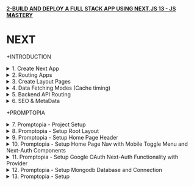 #### [2-BUILD AND DEPLOY A FULL STACK APP USING NEXT.JS 13 - JS MASTERY](/courses/next/2.md)

# NEXT

+INTRODUCTION

<details>
  <summary>1. Create Next App</summary>

# Create NEXT App

```jsbs
mkdir shareapp
cd shareapp
npx create-next-app@latest ./ 
```

<img width="811" alt="image" src="https://github.com/omeatai/My-Tutorials/assets/32337103/5f04adca-ee48-4bef-8038-e62aa244a097">
<img width="1229" alt="image" src="https://github.com/omeatai/My-Tutorials/assets/32337103/9b004e52-3dac-4645-86d3-6ff398505820">
<img width="1229" alt="image" src="https://github.com/omeatai/My-Tutorials/assets/32337103/de1aea0a-6adb-4d64-bbd9-8290b277259c">
<img width="1229" alt="image" src="https://github.com/omeatai/My-Tutorials/assets/32337103/3a7e76f0-64ed-489a-8c15-effc4f3af2b5">
<img width="1229" alt="image" src="https://github.com/omeatai/My-Tutorials/assets/32337103/0dea2c8d-d6d7-4a0b-9b96-26b2293fd581">
<img width="1036" alt="image" src="https://github.com/omeatai/My-Tutorials/assets/32337103/f5da6069-12d4-4ebe-a03d-bba641ab778a">
<img width="1036" alt="image" src="https://github.com/omeatai/My-Tutorials/assets/32337103/63bb51dc-8f60-4621-a785-79520ebea4ef">
<img width="1036" alt="image" src="https://github.com/omeatai/My-Tutorials/assets/32337103/423a6fb9-2682-4adb-8a57-0e703d0d0ad5">
<img width="1229" alt="image" src="https://github.com/omeatai/My-Tutorials/assets/32337103/dbf627d3-e051-4a69-9ae7-ec3ee872d418">


### NXT/shareapp/app/layout.js:

```js
import './globals.css'
import { Inter } from 'next/font/google'

const inter = Inter({ subsets: ['latin'] })

export const metadata = {
  title: 'Create Next App',
  description: 'Generated by create next app',
}

export default function RootLayout({ children }) {
  return (
    <html lang="en">
      <body className={inter.className}>{children}</body>
    </html>
  )
}
```

### NXT/shareapp/app/page.js:

```js
import Image from 'next/image'

export default function Home() {
  return (
    <main className="flex min-h-screen flex-col items-center justify-between p-24">
      <div className="z-10 w-full max-w-5xl items-center justify-between font-mono text-sm lg:flex">
        <p className="fixed left-0 top-0 flex w-full justify-center border-b border-gray-300 bg-gradient-to-b from-zinc-200 pb-6 pt-8 backdrop-blur-2xl dark:border-neutral-800 dark:bg-zinc-800/30 dark:from-inherit lg:static lg:w-auto  lg:rounded-xl lg:border lg:bg-gray-200 lg:p-4 lg:dark:bg-zinc-800/30">
          Get started by editing&nbsp;
          <code className="font-mono font-bold">app/page.js</code>
        </p>
        <div className="fixed bottom-0 left-0 flex h-48 w-full items-end justify-center bg-gradient-to-t from-white via-white dark:from-black dark:via-black lg:static lg:h-auto lg:w-auto lg:bg-none">
          <a
            className="pointer-events-none flex place-items-center gap-2 p-8 lg:pointer-events-auto lg:p-0"
            href="https://vercel.com?utm_source=create-next-app&utm_medium=appdir-template&utm_campaign=create-next-app"
            target="_blank"
            rel="noopener noreferrer"
          >
            By{' '}
            <Image
              src="/vercel.svg"
              alt="Vercel Logo"
              className="dark:invert"
              width={100}
              height={24}
              priority
            />
          </a>
        </div>
      </div>

      <div className="relative flex place-items-center before:absolute before:h-[300px] before:w-[480px] before:-translate-x-1/2 before:rounded-full before:bg-gradient-radial before:from-white before:to-transparent before:blur-2xl before:content-[''] after:absolute after:-z-20 after:h-[180px] after:w-[240px] after:translate-x-1/3 after:bg-gradient-conic after:from-sky-200 after:via-blue-200 after:blur-2xl after:content-[''] before:dark:bg-gradient-to-br before:dark:from-transparent before:dark:to-blue-700 before:dark:opacity-10 after:dark:from-sky-900 after:dark:via-[#0141ff] after:dark:opacity-40 before:lg:h-[360px] z-[-1]">
        <Image
          className="relative dark:drop-shadow-[0_0_0.3rem_#ffffff70] dark:invert"
          src="/next.svg"
          alt="Next.js Logo"
          width={180}
          height={37}
          priority
        />
      </div>

      <div className="mb-32 grid text-center lg:mb-0 lg:grid-cols-4 lg:text-left">
        <a
          href="https://nextjs.org/docs?utm_source=create-next-app&utm_medium=appdir-template&utm_campaign=create-next-app"
          className="group rounded-lg border border-transparent px-5 py-4 transition-colors hover:border-gray-300 hover:bg-gray-100 hover:dark:border-neutral-700 hover:dark:bg-neutral-800/30"
          target="_blank"
          rel="noopener noreferrer"
        >
          <h2 className={`mb-3 text-2xl font-semibold`}>
            Docs{' '}
            <span className="inline-block transition-transform group-hover:translate-x-1 motion-reduce:transform-none">
              -&gt;
            </span>
          </h2>
          <p className={`m-0 max-w-[30ch] text-sm opacity-50`}>
            Find in-depth information about Next.js features and API.
          </p>
        </a>

        <a
          href="https://nextjs.org/learn?utm_source=create-next-app&utm_medium=appdir-template-tw&utm_campaign=create-next-app"
          className="group rounded-lg border border-transparent px-5 py-4 transition-colors hover:border-gray-300 hover:bg-gray-100 hover:dark:border-neutral-700 hover:dark:bg-neutral-800 hover:dark:bg-opacity-30"
          target="_blank"
          rel="noopener noreferrer"
        >
          <h2 className={`mb-3 text-2xl font-semibold`}>
            Learn{' '}
            <span className="inline-block transition-transform group-hover:translate-x-1 motion-reduce:transform-none">
              -&gt;
            </span>
          </h2>
          <p className={`m-0 max-w-[30ch] text-sm opacity-50`}>
            Learn about Next.js in an interactive course with&nbsp;quizzes!
          </p>
        </a>

        <a
          href="https://vercel.com/templates?framework=next.js&utm_source=create-next-app&utm_medium=appdir-template&utm_campaign=create-next-app"
          className="group rounded-lg border border-transparent px-5 py-4 transition-colors hover:border-gray-300 hover:bg-gray-100 hover:dark:border-neutral-700 hover:dark:bg-neutral-800/30"
          target="_blank"
          rel="noopener noreferrer"
        >
          <h2 className={`mb-3 text-2xl font-semibold`}>
            Templates{' '}
            <span className="inline-block transition-transform group-hover:translate-x-1 motion-reduce:transform-none">
              -&gt;
            </span>
          </h2>
          <p className={`m-0 max-w-[30ch] text-sm opacity-50`}>
            Explore the Next.js 13 playground.
          </p>
        </a>

        <a
          href="https://vercel.com/new?utm_source=create-next-app&utm_medium=appdir-template&utm_campaign=create-next-app"
          className="group rounded-lg border border-transparent px-5 py-4 transition-colors hover:border-gray-300 hover:bg-gray-100 hover:dark:border-neutral-700 hover:dark:bg-neutral-800/30"
          target="_blank"
          rel="noopener noreferrer"
        >
          <h2 className={`mb-3 text-2xl font-semibold`}>
            Deploy{' '}
            <span className="inline-block transition-transform group-hover:translate-x-1 motion-reduce:transform-none">
              -&gt;
            </span>
          </h2>
          <p className={`m-0 max-w-[30ch] text-sm opacity-50`}>
            Instantly deploy your Next.js site to a shareable URL with Vercel.
          </p>
        </a>
      </div>
    </main>
  )
}
```

### NXT/shareapp/app/counter.js:

```js
"use client";
import { useState } from "react";
export default function Counter() {
  const [count, setCount] = useState(0);
  return (
    <div>
      <p>You clicked {count} times</p>
      <button onClick={() => setCount((count) => count + 1)}>Click me</button>
    </div>
  );
}
```

# #END</details>

<details>
  <summary>2. Routing Apps </summary>

# Routing Apps - Example 1

<img width="1038" alt="image" src="https://github.com/omeatai/My-Tutorials/assets/32337103/5c9ddc42-1510-4eee-8e18-79083886d9f1">
<img width="1227" alt="image" src="https://github.com/omeatai/My-Tutorials/assets/32337103/50ab02a2-71f5-451b-8167-aca61069a5b9">
<img width="1038" alt="image" src="https://github.com/omeatai/My-Tutorials/assets/32337103/45a20678-0065-4826-bb9a-581efca8c4ce">
<img width="1227" alt="image" src="https://github.com/omeatai/My-Tutorials/assets/32337103/adffd1e1-7af3-4f3d-bfae-c0cd1fba61b8">

### NXT/shareapp/app/counter/page.js:

```js
"use client";
import { useState } from "react";
export default function Counter() {
  const [count, setCount] = useState(0);
  return (
    <div>
      <p>You clicked {count} times</p>
      <button onClick={() => setCount((count) => count + 1)}>Click me</button>
    </div>
  );
}
```

### NXT/shareapp/app/user/page.js:

```js
import React from "react";

const page = () => {
  return (
    <div>
      <h1>This is the User's Page.</h1>
    </div>
  );
};

export default page;
```

# Routing Apps - Example 2

<img width="1037" alt="image" src="https://github.com/omeatai/My-Tutorials/assets/32337103/d2991f80-006b-44fb-8b84-1c9e631dbf7f">
<img width="1037" alt="image" src="https://github.com/omeatai/My-Tutorials/assets/32337103/ce949225-7b34-4836-8294-9376a2e07610">
<img width="1231" alt="image" src="https://github.com/omeatai/My-Tutorials/assets/32337103/6266f4fb-b942-4c0c-878b-566d68703bca">
<img width="1231" alt="image" src="https://github.com/omeatai/My-Tutorials/assets/32337103/3cba3b6c-8c80-4f56-a9fc-cf2b0a3e25c1">

### NXT/shareapp/app/posts/page.js:

```js
import React from "react";

const page = () => {
  return <div>POSTS</div>;
};

export default page;
```

### NXT/shareapp/app/posts/new/page.js:

```js
import React from "react";

const page = () => {
  return <div>CREATE NEW POST</div>;
};

export default page;
```

# #END</details>

<details>
  <summary>3. Create Layout Pages </summary>

# Create Layout Pages

<img width="1037" alt="image" src="https://github.com/omeatai/My-Tutorials/assets/32337103/d9298d46-6695-4234-871d-a2af000c95a6">
<img width="1037" alt="image" src="https://github.com/omeatai/My-Tutorials/assets/32337103/78deb63e-b5f3-4f3c-a020-f314b9f2e05d">
<img width="1230" alt="image" src="https://github.com/omeatai/My-Tutorials/assets/32337103/ab46432e-148f-4068-9f90-db0760051376">

### NXT/shareapp/app/posts/layout.js:

```js
import React from "react";

const layout = ({ children }) => {
  return (
    <div>
      <div>{children}</div>
      <h1>Navigate to Top</h1>
    </div>
  );
};

export default layout;
```

### NXT/shareapp/app/posts/new/page.js:

```js
import React from "react";

const page = () => {
  return <div>CREATE NEW POST</div>;
};

export default page;
```

# #END</details>

<details>
  <summary>4. Data Fetching Modes (Cache timing)  </summary>

# Data Fetching Modes (Cache timing)

<img width="1229" alt="image" src="https://github.com/omeatai/My-Tutorials/assets/32337103/29de530a-6cac-4dbd-bd47-ecc774a21579">
<img width="1229" alt="image" src="https://github.com/omeatai/My-Tutorials/assets/32337103/608d057e-8b83-4a3d-a137-0149bb4ef652">

# There are 3 different Data Fetching modes:

1. Server Side Rendering (SSR) - no cacheing
2. Static Site Generation (SSG) - cached data
3. Incremental Static Generation (ISR) - cached data for limited period

# 1. Server Side Rendering (SSR) - no cacheing

<img width="1037" alt="image" src="https://github.com/omeatai/My-Tutorials/assets/32337103/8db076e0-daf8-40e0-bfd1-36daad212117">

### NXT/shareapp/app/posts/page.js:

```js
import React from "react";

async function Page({ params }) {
  const res = await fetch(
    `https://jsonplaceholder.typicode.com/posts/${params.id || 1}`,
    { cache: "no-store" }
  );
  const data = await res.json();

  return (
    <div className="grid grid-cols-6 gap-x-6 gap-y-3">
      <div className="col-span-full space-y-3 lg:col-span-4">
        <h1 className="truncate text-2x1 font-medium capitalize text-gray-200">
          {data.title}
        </h1>
        <p className="font-medium ☐text-gray-500">{data.body}</p>
      </div>
    </div>
  );
}

export default Page;
```

# 2. Static Site Generation (SSG) - cached data

<img width="1036" alt="image" src="https://github.com/omeatai/My-Tutorials/assets/32337103/e5a33131-9fb5-4f27-aa39-6c0a32b4b6ad">

### NXT/shareapp/app/posts/page.js:

```js
import React from "react";

async function Page({ params }) {
  const res = await fetch(
    `https://jsonplaceholder.typicode.com/posts/${params.id || 1}`
    // { cache: "no-store" }
  );
  const data = await res.json();

  return (
    <div className="grid grid-cols-6 gap-x-6 gap-y-3">
      <div className="col-span-full space-y-3 lg:col-span-4">
        <h1 className="truncate text-2x1 font-medium capitalize text-gray-200">
          {data.title}
        </h1>
        <p className="font-medium ☐text-gray-500">{data.body}</p>
      </div>
    </div>
  );
}

export default Page;
```

# 3. Incremental Static Generation (ISR) - cached data for limited period

<img width="1036" alt="image" src="https://github.com/omeatai/My-Tutorials/assets/32337103/00e795dd-d1c7-4a6b-a765-9a9840dfde2e">

### NXT/shareapp/app/posts/page.js:

```js
import React from "react";

async function Page({ params }) {
  const res = await fetch(
    `https://jsonplaceholder.typicode.com/posts/${params.id || 1}`,
    { next: { revalidate: 10 } }
    // { cache: "no-store" }
  );
  const data = await res.json();

  return (
    <div className="grid grid-cols-6 gap-x-6 gap-y-3">
      <div className="col-span-full space-y-3 lg:col-span-4">
        <h1 className="truncate text-2x1 font-medium capitalize text-gray-200">
          {data.title}
        </h1>
        <p className="font-medium ☐text-gray-500">{data.body}</p>
      </div>
    </div>
  );
}

export default Page;
```

# #END</details>

<details>
  <summary>5. Backend API Routing </summary>

# Backend API Routing

<img width="1036" alt="image" src="https://github.com/omeatai/My-Tutorials/assets/32337103/2be5fb79-9e0d-4acb-bde3-5377ae6bb10d">
<img width="1036" alt="image" src="https://github.com/omeatai/My-Tutorials/assets/32337103/37224ca2-390f-4d43-8961-37bc058aee39">
<img width="1033" alt="image" src="https://github.com/omeatai/My-Tutorials/assets/32337103/71e2c265-3fbb-49e2-8c84-37f451c02cc2">
<img width="1230" alt="image" src="https://github.com/omeatai/My-Tutorials/assets/32337103/a365597f-7a57-4f01-854a-6146d740fe32">

# Backend - NXT/shareapp/app/api/users/route.js:

```js
export async function GET(request) {
  // Handle GET request for /api/users
  // Retrieve users from the database or any data source
  const users = [
    { id: 1, name: "John" },
    { id: 2, name: "Jane" },
    { id: 3, name: "Bob" },
  ];

  // Send the users as a response
  return new Response(JSON.stringify(users));

  //  return new Response("Hello, Next.js!");
}

// export async function HEAD(request: Request) {}
// export async function POST(request: Request) {}
// export async function PUT(request: Request) {}
// export async function DELETE(request: Request) {}
// export async function PATCH(request: Request) {}
```

# Frontend - NXT/shareapp/app/posts/page.js:

```js
import React from "react";

async function Page() {
  const res = await fetch(
    `http://localhost:3000/api/users`,
    // { next: { revalidate: 10 } }
    { cache: "no-store" }
  );
  const data = await res.json();
  console.log(data);

  return (
    <>
      {data.map((item) => (
        <div className="grid grid-cols-6 gap-x-6 gap-y-3">
          <div className="col-span-full space-y-3 lg:col-span-4">
            <h1 className="truncate text-2x1 font-medium capitalize text-gray-200">
              {item.id}
            </h1>
            <p className="font-medium ☐text-gray-500">{item.name}</p>
          </div>
        </div>
      ))}
    </>
  );
}

export default Page;
```

# #END</details>

<details>
  <summary>6. SEO & MetaData </summary>

# SEO & MetaData

# We can define Metadata in two ways: Static and Dynamic.

1. Static Metadata
2. Dynamic Metadata

# 1. Static Metadata

<img width="1033" alt="image" src="https://github.com/omeatai/My-Tutorials/assets/32337103/1af0dafd-9f19-46a3-95b5-16afb34628dc">
<img width="1227" alt="image" src="https://github.com/omeatai/My-Tutorials/assets/32337103/8f52bdb6-d254-4a36-ac87-457bce56bcee">

### NXT/shareapp/app/posts/page.js:

```js
export const metadata = {
  title: "Home",
};

// Output:
// <head>
// <title>Home</title>
// </head>

export default function þage() {
  return <h1>My Normal Next.js Page with Static Metadata</h1>;
}
```

# 2. Dynamic Metadata

<img width="1038" alt="image" src="https://github.com/omeatai/My-Tutorials/assets/32337103/3d4097cd-e7d1-4b2f-b54c-f4c5b7d0afb2">

### NXT/shareapp/app/posts/page.js:

```js
export async function generateMetadata({ params, searchParams }) {
  const product = await getProduct(params.id);
  return { title: product.title };
}

// Output:
// <head>
// <title>My Unique Product</title>
// </head>

export default function þage() {
  return <h1>My Normal Next.js Page with Dynamic Metadata</h1>;
}
```

# #END</details>

+PROMPTOPIA

<details>
  <summary>7. Promptopia - Project Setup </summary>

# Promptopia - Project Setup

# Create Next App

```js
npx create-next-app@latest ./
```

<img width="1036" alt="image" src="https://github.com/omeatai/My-Tutorials/assets/32337103/166ac73b-f619-455f-b86a-11437b8a9012">

# Install Bycrypt, MongoDB, Mongoose and next-Auth Dependencies

```js
npm install bcrypt mongodb mongoose next-auth
```

# Delete app and public folders and create new ones for them.

<img width="1036" alt="image" src="https://github.com/omeatai/My-Tutorials/assets/32337103/af58a9a8-b001-4105-bbda-445d9a2f536a">
<img width="1036" alt="image" src="https://github.com/omeatai/My-Tutorials/assets/32337103/fe6f1f92-66ce-4ad2-be07-b01cf9887e2e">

### NXT/promptopia/tailwind.config.js:

```js
/** @type {import('tailwindcss').Config} */
module.exports = {
  content: [
    "./pages/**/*.{js,ts,jsx,tsx,mdx}",
    "./components/**/*.{js,ts,jsx,tsx,mdx}",
    "./app/**/*.{js,ts,jsx,tsx,mdx}",
  ],
  theme: {
    extend: {
      fontFamily: {
        satoshi: ["Satoshi", "sans-serif"],
        inter: ["Inter", "sans-serif"],
      },
      colors: {
        "primary-orange": "#FF5722",
      },
    },
  },
  plugins: [],
};
```

### NXT/promptopia/styles/globals.css:

```css
@import url("https://fonts.googleapis.com/css2?family=Inter:wght@100;200;300;400;500;600;700;800;900&display=swap");

@tailwind base;
@tailwind components;
@tailwind utilities;

/*
  Note: The styles for this gradient grid background is heavily inspired by the creator of this amazing site (https://dub.sh) – all credits go to them!
*/

.main {
  width: 100vw;
  min-height: 100vh;
  position: fixed;
  display: flex;
  justify-content: center;
  padding: 120px 24px 160px 24px;
  pointer-events: none;
}

.main:before {
  background: radial-gradient(circle, rgba(2, 0, 36, 0) 0, #fafafa 100%);
  position: absolute;
  content: "";
  z-index: 2;
  width: 100%;
  height: 100%;
  top: 0;
}

.main:after {
  content: "";
  background-image: url("/assets/images/grid.svg");
  z-index: 1;
  position: absolute;
  width: 100%;
  height: 100%;
  top: 0;
  opacity: 0.4;
  filter: invert(1);
}

.gradient {
  height: fit-content;
  z-index: 3;
  width: 100%;
  max-width: 640px;
  background-image: radial-gradient(
      at 27% 37%,
      hsla(215, 98%, 61%, 1) 0px,
      transparent 0%
    ),
    radial-gradient(at 97% 21%, hsla(125, 98%, 72%, 1) 0px, transparent 50%),
    radial-gradient(at 52% 99%, hsla(354, 98%, 61%, 1) 0px, transparent 50%),
    radial-gradient(at 10% 29%, hsla(256, 96%, 67%, 1) 0px, transparent 50%),
    radial-gradient(at 97% 96%, hsla(38, 60%, 74%, 1) 0px, transparent 50%),
    radial-gradient(at 33% 50%, hsla(222, 67%, 73%, 1) 0px, transparent 50%),
    radial-gradient(at 79% 53%, hsla(343, 68%, 79%, 1) 0px, transparent 50%);
  position: absolute;
  content: "";
  width: 100%;
  height: 100%;
  filter: blur(100px) saturate(150%);
  top: 80px;
  opacity: 0.15;
}

@media screen and (max-width: 640px) {
  .main {
    padding: 0;
  }
}

/* Tailwind Styles */

.app {
  @apply relative z-10 flex justify-center items-center flex-col max-w-7xl mx-auto sm:px-16 px-6;
}

.black_btn {
  @apply rounded-full border border-black bg-black py-1.5 px-5 text-white transition-all hover:bg-white hover:text-black text-center text-sm font-inter flex items-center justify-center;
}

.outline_btn {
  @apply rounded-full border border-black bg-transparent py-1.5 px-5 text-black transition-all hover:bg-black hover:text-white text-center text-sm font-inter flex items-center justify-center;
}

.head_text {
  @apply mt-5 text-5xl font-extrabold leading-[1.15] text-black sm:text-6xl;
}

.orange_gradient {
  @apply bg-gradient-to-r from-amber-500 via-orange-600 to-yellow-500 bg-clip-text text-transparent;
}

.green_gradient {
  @apply bg-gradient-to-r from-green-400 to-green-500 bg-clip-text text-transparent;
}

.blue_gradient {
  @apply bg-gradient-to-r from-blue-600 to-cyan-600 bg-clip-text text-transparent;
}

.desc {
  @apply mt-5 text-lg text-gray-600 sm:text-xl max-w-2xl;
}

.search_input {
  @apply block w-full rounded-md border border-gray-200 bg-white py-2.5 font-satoshi pl-5 pr-12 text-sm shadow-lg font-medium focus:border-black focus:outline-none focus:ring-0;
}

.copy_btn {
  @apply w-7 h-7 rounded-full bg-white/10 shadow-[inset_10px_-50px_94px_0_rgb(199,199,199,0.2)] backdrop-blur flex justify-center items-center cursor-pointer;
}

.glassmorphism {
  @apply rounded-xl border border-gray-200 bg-white/20 shadow-[inset_10px_-50px_94px_0_rgb(199,199,199,0.2)] backdrop-blur p-5;
}

.prompt_layout {
  @apply space-y-6 py-8 sm:columns-2 sm:gap-6 xl:columns-3;
}

/* Feed Component */
.feed {
  @apply mt-16 mx-auto w-full max-w-xl flex justify-center items-center flex-col gap-2;
}

/* Form Component */
.form_textarea {
  @apply w-full flex rounded-lg h-[200px] mt-2 p-3 text-sm text-gray-500 outline-0;
}

.form_input {
  @apply w-full flex rounded-lg mt-2 p-3 text-sm text-gray-500 outline-0;
}

/* Nav Component */
.logo_text {
  @apply max-sm:hidden font-satoshi font-semibold text-lg text-black tracking-wide;
}

.dropdown {
  @apply absolute right-0 top-full mt-3 w-full p-5 rounded-lg bg-white min-w-[210px] flex flex-col gap-2 justify-end items-end;
}

.dropdown_link {
  @apply text-sm font-inter text-gray-700 hover:text-gray-500 font-medium;
}

/* PromptCard Component */
.prompt_card {
  @apply flex-1 break-inside-avoid rounded-lg border border-gray-300 bg-white/20 bg-clip-padding p-6 pb-4 backdrop-blur-lg backdrop-filter md:w-[360px] w-full h-fit;
}

.flex-center {
  @apply flex justify-center items-center;
}

.flex-start {
  @apply flex justify-start items-start;
}

.flex-end {
  @apply flex justify-end items-center;
}

.flex-between {
  @apply flex justify-between items-center;
}
```

# #END</details>

<details>
  <summary>8. Promptopia - Setup Root Layout </summary>

# Promptopia - Setup Root Layout

<img width="1036" alt="image" src="https://github.com/omeatai/My-Tutorials/assets/32337103/4dd687b9-fe71-462a-a17f-d28d28f6f9c0">
<img width="1036" alt="image" src="https://github.com/omeatai/My-Tutorials/assets/32337103/a12cbf8b-4034-4f81-ab2b-3c039cbfd847">
<img width="1036" alt="image" src="https://github.com/omeatai/My-Tutorials/assets/32337103/d1776a5f-8076-49c3-ad65-694dd7034d26">

### NXT/promptopia/jsconfig.json:

```js
{
  "compilerOptions": {
    "paths": {
      "@*": ["./*"]
    }
  }
}
```

### NXT/promptopia/app/page.jsx:

```js
import React from "react";

const Home = () => {
  return <div>Home Page</div>;
};

export default Home;
```

### NXT/promptopia/app/layout.jsx:

```js
import React, { Children } from "react";
import "@styles/globals.css";

export const metadata = {
  title: "Promptopia",
  description: "Discover & Share AI Prompts",
};

const RootLayout = ({ children }) => {
  return (
    <html Lang="en">
      <body>
        <div className="main">
          <div className="gradient" />
        </div>
        <main className="app">{children}</main>
      </body>
    </html>
  );
};

export default RootLayout;
```

# Start App:

```jsbs
npm run dev
```

<img width="1211" alt="image" src="https://github.com/omeatai/My-Tutorials/assets/32337103/9bef13dc-2884-4f36-afa4-2cd391e4dc8b">

# #END</details>

<details>
  <summary>9. Promptopia - Setup Home Page Header </summary>

# Promptopia - Setup Home Page Header

<img width="1038" alt="image" src="https://github.com/omeatai/My-Tutorials/assets/32337103/2985de23-a0ba-49e3-a1ff-c4b20c1f157e">
<img width="1038" alt="image" src="https://github.com/omeatai/My-Tutorials/assets/32337103/83569c63-1d8e-4dbb-86f6-fbc60f568239">
<img width="1206" alt="image" src="https://github.com/omeatai/My-Tutorials/assets/32337103/54ddafa3-b79d-4db8-a1d0-d5d87517be06">

### NXT/promptopia/app/page.jsx:

```js
import React from "react";

const Home = () => {
  return (
    <section className="w-full flex-center flex-col">
      <h1 className="head_text text_center">
        Discover & Share
        <br className="max-md:hidden" />
        <span className="orange_gradient text-center"> AI-Powered Prompts</span>
      </h1>
      <p className="desc text-center">
        Promptopia is an open-source AI prompting tool for modern world to
        discover, create and share creative prompts
      </p>
    </section>
  );
};

export default Home;
```

### NXT/promptopia/styles/globals.css:

```css
@import url("https://fonts.googleapis.com/css2?family=Inter:wght@100;200;300;400;500;600;700;800;900&display=swap");

@tailwind base;
@tailwind components;
@tailwind utilities;

/*
  Note: The styles for this gradient grid background is heavily inspired by the creator of this amazing site (https://dub.sh) – all credits go to them!
*/

.main {
  width: 100vw;
  min-height: 100vh;
  position: fixed;
  display: flex;
  justify-content: center;
  padding: 120px 24px 160px 24px;
  pointer-events: none;
}

.main:before {
  background: radial-gradient(circle, rgba(2, 0, 36, 0) 0, #fafafa 100%);
  position: absolute;
  content: "";
  z-index: 2;
  width: 100%;
  height: 100%;
  top: 0;
}

.main:after {
  content: "";
  background-image: url("/assets/images/grid.svg");
  z-index: 1;
  position: absolute;
  width: 100%;
  height: 100%;
  top: 0;
  opacity: 0.4;
  filter: invert(1);
}

.gradient {
  height: fit-content;
  z-index: 3;
  width: 100%;
  max-width: 640px;
  background-image: radial-gradient(
      at 27% 37%,
      hsla(215, 98%, 61%, 1) 0px,
      transparent 0%
    ),
    radial-gradient(at 97% 21%, hsla(125, 98%, 72%, 1) 0px, transparent 50%),
    radial-gradient(at 52% 99%, hsla(354, 98%, 61%, 1) 0px, transparent 50%),
    radial-gradient(at 10% 29%, hsla(256, 96%, 67%, 1) 0px, transparent 50%),
    radial-gradient(at 97% 96%, hsla(38, 60%, 74%, 1) 0px, transparent 50%),
    radial-gradient(at 33% 50%, hsla(222, 67%, 73%, 1) 0px, transparent 50%),
    radial-gradient(at 79% 53%, hsla(343, 68%, 79%, 1) 0px, transparent 50%);
  position: absolute;
  content: "";
  width: 100%;
  height: 100%;
  filter: blur(100px) saturate(150%);
  top: 80px;
  opacity: 0.15;
}

@media screen and (max-width: 640px) {
  .main {
    padding: 0;
  }
}

/* Tailwind Styles */

.app {
  @apply relative z-10 flex justify-center items-center flex-col max-w-7xl mx-auto sm:px-16 px-6;
}

.black_btn {
  @apply rounded-full border border-black bg-black py-1.5 px-5 text-white transition-all hover:bg-white hover:text-black text-center text-sm font-inter flex items-center justify-center;
}

.outline_btn {
  @apply rounded-full border border-black bg-transparent py-1.5 px-5 text-black transition-all hover:bg-black hover:text-white text-center text-sm font-inter flex items-center justify-center;
}

.head_text {
  @apply mt-5 text-5xl font-extrabold leading-[1.15] text-black sm:text-6xl;
}

.orange_gradient {
  @apply bg-gradient-to-r from-amber-500 via-orange-600 to-yellow-500 bg-clip-text text-transparent;
}

.green_gradient {
  @apply bg-gradient-to-r from-green-400 to-green-500 bg-clip-text text-transparent;
}

.blue_gradient {
  @apply bg-gradient-to-r from-blue-600 to-cyan-600 bg-clip-text text-transparent;
}

.desc {
  @apply mt-5 text-lg text-gray-600 sm:text-xl max-w-2xl;
}

.search_input {
  @apply block w-full rounded-md border border-gray-200 bg-white py-2.5 font-satoshi pl-5 pr-12 text-sm shadow-lg font-medium focus:border-black focus:outline-none focus:ring-0;
}

.copy_btn {
  @apply w-7 h-7 rounded-full bg-white/10 shadow-[inset_10px_-50px_94px_0_rgb(199,199,199,0.2)] backdrop-blur flex justify-center items-center cursor-pointer;
}

.glassmorphism {
  @apply rounded-xl border border-gray-200 bg-white/20 shadow-[inset_10px_-50px_94px_0_rgb(199,199,199,0.2)] backdrop-blur p-5;
}

.prompt_layout {
  @apply space-y-6 py-8 sm:columns-2 sm:gap-6 xl:columns-3;
}

/* Feed Component */
.feed {
  @apply mt-16 mx-auto w-full max-w-xl flex justify-center items-center flex-col gap-2;
}

/* Form Component */
.form_textarea {
  @apply w-full flex rounded-lg h-[200px] mt-2 p-3 text-sm text-gray-500 outline-0;
}

.form_input {
  @apply w-full flex rounded-lg mt-2 p-3 text-sm text-gray-500 outline-0;
}

/* Nav Component */
.logo_text {
  @apply max-sm:hidden font-satoshi font-semibold text-lg text-black tracking-wide;
}

.dropdown {
  @apply absolute right-0 top-full mt-3 w-full p-5 rounded-lg bg-white min-w-[210px] flex flex-col gap-2 justify-end items-end;
}

.dropdown_link {
  @apply text-sm font-inter text-gray-700 hover:text-gray-500 font-medium;
}

/* PromptCard Component */
.prompt_card {
  @apply flex-1 break-inside-avoid rounded-lg border border-gray-300 bg-white/20 bg-clip-padding p-6 pb-4 backdrop-blur-lg backdrop-filter md:w-[360px] w-full h-fit;
}

.flex-center {
  @apply flex justify-center items-center;
}

.flex-start {
  @apply flex justify-start items-start;
}

.flex-end {
  @apply flex justify-end items-center;
}

.flex-between {
  @apply flex justify-between items-center;
}
```

# #END</details>

<details>
  <summary>10. Promptopia - Setup Home Page Nav with Mobile Toggle Menu and Next-Auth Components </summary>

# Promptopia - Setup Home Page Nav with Mobile Toggle Menu and Next-Auth Components

<img width="1035" alt="image" src="https://github.com/omeatai/My-Tutorials/assets/32337103/77042c75-22c1-47b6-8d69-2aebfff67131">
<img width="1035" alt="image" src="https://github.com/omeatai/My-Tutorials/assets/32337103/0e64f4aa-ece1-47dc-96f5-44c4a587acde">
<img width="1035" alt="image" src="https://github.com/omeatai/My-Tutorials/assets/32337103/6a789c32-366b-4c8e-973c-352e8024b0e5">
<img width="1035" alt="image" src="https://github.com/omeatai/My-Tutorials/assets/32337103/361d88a3-487c-476f-9014-d11ee1f23a10">
<img width="1134" alt="image" src="https://github.com/omeatai/My-Tutorials/assets/32337103/5eba96ec-eaad-47a4-8cab-fbe76aaeec8d">
<img width="1134" alt="image" src="https://github.com/omeatai/My-Tutorials/assets/32337103/8194f682-101a-4344-884a-47248e6d4d74">

### NXT/promptopia/app/layout.jsx:

```js
import React from "react";
import "@styles/globals.css";

import Nav from "@components/Nav";
import Provider from "@components/Provider";

export const metadata = {
  title: "Promptopia",
  description: "Discover & Share AI Prompts",
};

const RootLayout = ({ children }) => {
  return (
    <html Lang="en">
      <body>
        <div className="main">
          <div className="gradient" />
        </div>
        <main className="app">
          <Nav />
          {children}
        </main>
      </body>
    </html>
  );
};

export default RootLayout;
```

### NXT/promptopia/app/page.jsx:

```js
import React from "react";
import Feed from "@components/Feed";

const Home = () => {
  return (
    <section className="w-full flex-center flex-col">
      <h1 className="head_text text_center">
        Discover & Share
        <br className="max-md:hidden" />
        <span className="orange_gradient text-center"> AI-Powered Prompts</span>
      </h1>
      <p className="desc text-center">
        Promptopia is an open-source AI prompting tool for modern world to
        discover, create and share creative prompts
      </p>
      <Feed />
    </section>
  );
};

export default Home;
```

### NXT/promptopia/components/Nav.jsx:

```js
"use client";

import React, { useState, useEffect } from "react";
import Link from "next/link";
import Image from "next/image";
import { signIn, signOut, useSession, getProviders } from "next-auth/react";

const Nav = () => {
  const isUserLoggedIn = true;

  const [providers, setProviders] = useState(null);
  const [toggleDropdown, setToggleDropdown] = useState(false);

  useEffect(() => {
    const setTheProviders = async () => {
      const response = await getProviders();
      setProviders(response);
    };

    setTheProviders();
  }, []);

  return (
    <nav className="flex-between w-full mb-16 pt-3">
      <Link href="/" className="flex gap-2 flex-center">
        <Image
          src="/assets/images/logo.svg"
          alt="Promptopia Logo"
          width={30}
          height={30}
          className="object-contain"
        />
        <p className="logo_text">Promptopia</p>
      </Link>

      {/* Desktop Navigation */}
      <div className="sm:flex hidden">
        {isUserLoggedIn ? (
          <div className="flex gap-3 md:gap-5">
            <Link href="/create-prompt" className="black_btn">
              Create Post
            </Link>
            <button type="button" onClick={signOut} className="outline_btn">
              Sign Out
            </button>
            <Link href="/profile">
              <Image
                src="/assets/images/logo.svg"
                width={37}
                height={37}
                className="rounded-full"
                alt="profile"
              />
            </Link>
          </div>
        ) : (
          <div>
            {providers &&
              Object.values(providers).map((provider) => (
                <button
                  type="button"
                  key={provider.name}
                  onClick={() => signIn(provider.id)}
                  className="black_btn"
                >
                  Sign In
                </button>
              ))}
          </div>
        )}
      </div>

      {/* Mobile Navigation */}
      <div className="sm:hidden flex relative">
        {isUserLoggedIn ? (
          <div className="flex">
            <Image
              src="/assets/images/logo.svg"
              width={37}
              height={37}
              className="rounded-full"
              alt="profile"
              onClick={() => {
                setToggleDropdown((prev) => !prev);
              }}
            />
            {toggleDropdown ? (
              <div className="dropdown">
                <Link
                  href="./profile"
                  className="dropdown_link"
                  onClick={() => {
                    setToggleDropdown(false);
                  }}
                >
                  My Profile
                </Link>
                <Link
                  href="./create-prompt"
                  className="dropdown_link"
                  onClick={() => {
                    setToggleDropdown(false);
                  }}
                >
                  Create Prompt
                </Link>
                <button
                  type="button"
                  onClick={() => {
                    setToggleDropdown(false);
                    signOut();
                  }}
                  className="mt-5 w-full black_btn"
                >
                  Sign Out
                </button>
              </div>
            ) : (
              <div></div>
            )}
          </div>
        ) : (
          <div>
            {providers &&
              Object.values(providers).map((provider) => (
                <button
                  type="button"
                  key={provider.name}
                  onClick={() => signIn(provider.id)}
                  className="black_btn"
                >
                  Sign In
                </button>
              ))}
          </div>
        )}
      </div>
    </nav>
  );
};

export default Nav;
```

### NXT/promptopia/styles/globals.css:

```css
@import url("https://fonts.googleapis.com/css2?family=Inter:wght@100;200;300;400;500;600;700;800;900&display=swap");

@tailwind base;
@tailwind components;
@tailwind utilities;

/*
  Note: The styles for this gradient grid background is heavily inspired by the creator of this amazing site (https://dub.sh) – all credits go to them!
*/

.main {
  width: 100vw;
  min-height: 100vh;
  position: fixed;
  display: flex;
  justify-content: center;
  padding: 120px 24px 160px 24px;
  pointer-events: none;
}

.main:before {
  background: radial-gradient(circle, rgba(2, 0, 36, 0) 0, #fafafa 100%);
  position: absolute;
  content: "";
  z-index: 2;
  width: 100%;
  height: 100%;
  top: 0;
}

.main:after {
  content: "";
  background-image: url("/assets/images/grid.svg");
  z-index: 1;
  position: absolute;
  width: 100%;
  height: 100%;
  top: 0;
  opacity: 0.4;
  filter: invert(1);
}

.gradient {
  height: fit-content;
  z-index: 3;
  width: 100%;
  max-width: 640px;
  background-image: radial-gradient(
      at 27% 37%,
      hsla(215, 98%, 61%, 1) 0px,
      transparent 0%
    ),
    radial-gradient(at 97% 21%, hsla(125, 98%, 72%, 1) 0px, transparent 50%),
    radial-gradient(at 52% 99%, hsla(354, 98%, 61%, 1) 0px, transparent 50%),
    radial-gradient(at 10% 29%, hsla(256, 96%, 67%, 1) 0px, transparent 50%),
    radial-gradient(at 97% 96%, hsla(38, 60%, 74%, 1) 0px, transparent 50%),
    radial-gradient(at 33% 50%, hsla(222, 67%, 73%, 1) 0px, transparent 50%),
    radial-gradient(at 79% 53%, hsla(343, 68%, 79%, 1) 0px, transparent 50%);
  position: absolute;
  content: "";
  width: 100%;
  height: 100%;
  filter: blur(100px) saturate(150%);
  top: 80px;
  opacity: 0.15;
}

@media screen and (max-width: 640px) {
  .main {
    padding: 0;
  }
}

/* Tailwind Styles */

.app {
  @apply relative z-10 flex justify-center items-center flex-col max-w-7xl mx-auto sm:px-16 px-6;
}

.black_btn {
  @apply rounded-full border border-black bg-black py-1.5 px-5 text-white transition-all hover:bg-white hover:text-black text-center text-sm font-inter flex items-center justify-center;
}

.outline_btn {
  @apply rounded-full border border-black bg-transparent py-1.5 px-5 text-black transition-all hover:bg-black hover:text-white text-center text-sm font-inter flex items-center justify-center;
}

.head_text {
  @apply mt-5 text-5xl font-extrabold leading-[1.15] text-black sm:text-6xl;
}

.orange_gradient {
  @apply bg-gradient-to-r from-amber-500 via-orange-600 to-yellow-500 bg-clip-text text-transparent;
}

.green_gradient {
  @apply bg-gradient-to-r from-green-400 to-green-500 bg-clip-text text-transparent;
}

.blue_gradient {
  @apply bg-gradient-to-r from-blue-600 to-cyan-600 bg-clip-text text-transparent;
}

.desc {
  @apply mt-5 text-lg text-gray-600 sm:text-xl max-w-2xl;
}

.search_input {
  @apply block w-full rounded-md border border-gray-200 bg-white py-2.5 font-satoshi pl-5 pr-12 text-sm shadow-lg font-medium focus:border-black focus:outline-none focus:ring-0;
}

.copy_btn {
  @apply w-7 h-7 rounded-full bg-white/10 shadow-[inset_10px_-50px_94px_0_rgb(199,199,199,0.2)] backdrop-blur flex justify-center items-center cursor-pointer;
}

.glassmorphism {
  @apply rounded-xl border border-gray-200 bg-white/20 shadow-[inset_10px_-50px_94px_0_rgb(199,199,199,0.2)] backdrop-blur p-5;
}

.prompt_layout {
  @apply space-y-6 py-8 sm:columns-2 sm:gap-6 xl:columns-3;
}

/* Feed Component */
.feed {
  @apply mt-16 mx-auto w-full max-w-xl flex justify-center items-center flex-col gap-2;
}

/* Form Component */
.form_textarea {
  @apply w-full flex rounded-lg h-[200px] mt-2 p-3 text-sm text-gray-500 outline-0;
}

.form_input {
  @apply w-full flex rounded-lg mt-2 p-3 text-sm text-gray-500 outline-0;
}

/* Nav Component */
.logo_text {
  @apply max-sm:hidden font-satoshi font-semibold text-lg text-black tracking-wide;
}

.dropdown {
  @apply absolute right-0 top-full mt-3 w-full p-5 rounded-lg bg-white min-w-[210px] flex flex-col gap-2 justify-end items-end;
}

.dropdown_link {
  @apply text-sm font-inter text-gray-700 hover:text-gray-500 font-medium;
}

/* PromptCard Component */
.prompt_card {
  @apply flex-1 break-inside-avoid rounded-lg border border-gray-300 bg-white/20 bg-clip-padding p-6 pb-4 backdrop-blur-lg backdrop-filter md:w-[360px] w-full h-fit;
}

.flex-center {
  @apply flex justify-center items-center;
}

.flex-start {
  @apply flex justify-start items-start;
}

.flex-end {
  @apply flex justify-end items-center;
}

.flex-between {
  @apply flex justify-between items-center;
}
```

# #END</details>

<details>
  <summary>11. Promptopia - Setup Google OAuth Next-Auth Functionality with Provider </summary>

# Promptopia - Setup Google OAuth Next-Auth Functionality with Provider

<img width="1240" alt="image" src="https://github.com/omeatai/My-Tutorials/assets/32337103/06c9d669-55ff-46c9-829c-a19b7f93ed3a">
<img width="1240" alt="image" src="https://github.com/omeatai/My-Tutorials/assets/32337103/681854a9-428b-4749-8c1b-3806ab35765e">
<img width="1240" alt="image" src="https://github.com/omeatai/My-Tutorials/assets/32337103/26c3af67-c108-4812-a62f-59d44a94527e">
<img width="1240" alt="image" src="https://github.com/omeatai/My-Tutorials/assets/32337103/0e173993-88ad-4915-9afd-e63b24f2cf04">
<img width="1240" alt="image" src="https://github.com/omeatai/My-Tutorials/assets/32337103/c7bb35eb-1939-4c4a-b9da-efbfd5fd2cfb">
<img width="1240" alt="image" src="https://github.com/omeatai/My-Tutorials/assets/32337103/6dfb44d8-0472-4f58-b4ec-ffd9455d647c">
<img width="1240" alt="image" src="https://github.com/omeatai/My-Tutorials/assets/32337103/a2695125-e580-4361-9095-980da2542be9">
<img width="1240" alt="image" src="https://github.com/omeatai/My-Tutorials/assets/32337103/70eff275-d60b-45d9-9cea-ed7de5d5b676">
<img width="1240" alt="Screenshot 2023-08-08 at 12 41 42" src="https://github.com/omeatai/My-Tutorials/assets/32337103/986b485c-bbbc-4d71-9842-b03e4693eb4f">
<img width="1035" alt="image" src="https://github.com/omeatai/My-Tutorials/assets/32337103/f3abf45b-1d98-417d-a9ee-99e45fb3cb46">
<img width="1035" alt="image" src="https://github.com/omeatai/My-Tutorials/assets/32337103/4f47da57-e5ba-4357-8677-8383d342b29c">
<img width="1035" alt="image" src="https://github.com/omeatai/My-Tutorials/assets/32337103/ca8dd0a7-8e58-436e-bd7d-c8b12da2663e">
<img width="1035" alt="image" src="https://github.com/omeatai/My-Tutorials/assets/32337103/3ce86c13-1ae4-42a0-8f89-e9be8c1b72f3">
<img width="1035" alt="image" src="https://github.com/omeatai/My-Tutorials/assets/32337103/1bb672ca-716c-4fa2-8570-430838ddcdca">
<img width="1035" alt="image" src="https://github.com/omeatai/My-Tutorials/assets/32337103/28fdff00-b4e7-41ad-9652-244c441c6a45">
<img width="1267" alt="image" src="https://github.com/omeatai/My-Tutorials/assets/32337103/8431e174-ef77-4b98-9cc6-45134e667464">

### NXT/promptopia/.env:

```js
GOOGLE_ID=***********************
GOOGLE_CLIENT_SECRET=***********************
```

### NXT/promptopia/app/api/auth/[...nextauth]/route.js:

```js
import NextAuth from "next-auth";
import GoogleProvider from "next-auth/providers/google";

// console.log({
//   clientId: process.env.GOOGLE_ID,
//   clientSecret: process.env.GOOGLE_CLIENT_SECRET,
// });

const handler = NextAuth({
  providers: [
    GoogleProvider({
      clientId: process.env.GOOGLE_ID,
      clientSecret: process.env.GOOGLE_CLIENT_SECRET,
    }),
  ],
  async session({ session }) {},
  async signIn({ profile }) {
    try {
      //serverless --> lambda --> dynamodb
    } catch (error) {}
  },
});

export { handler as GET, handler as POST };
```

### NXT/promptopia/components/Provider.jsx:

```js
"use client";

import React from "react";
import { SessionProvider } from "next-auth/react";

const Provider = ({ children, session }) => {
  return <SessionProvider session={session}>{children}</SessionProvider>;
};

export default Provider;
```

### NXT/promptopia/app/layout.jsx:

```js
import React from "react";
import "@styles/globals.css";

import Nav from "@components/Nav";
import Provider from "@components/Provider";

export const metadata = {
  title: "Promptopia",
  description: "Discover & Share AI Prompts",
};

const RootLayout = ({ children }) => {
  return (
    <html Lang="en">
      <body>
        <Provider>
          <div className="main">
            <div className="gradient" />
          </div>
          <main className="app">
            <Nav />
            {children}
          </main>
        </Provider>
      </body>
    </html>
  );
};

export default RootLayout;
```

# #END</details>

<details>
  <summary>12. Promptopia - Setup Mongodb Database and Connection </summary>

# Promptopia - Setup Mongodb Database and Connection

<img width="1267" alt="image" src="https://github.com/omeatai/My-Tutorials/assets/32337103/f95c221f-c9c6-4fde-9d8c-0a75b1cf962a">
<img width="1267" alt="image" src="https://github.com/omeatai/My-Tutorials/assets/32337103/f5443259-837b-46e9-8be4-2c5d31b2a442">
<img width="1267" alt="image" src="https://github.com/omeatai/My-Tutorials/assets/32337103/af3f1203-8284-45ce-98fd-a150e77877df">
<img width="1267" alt="image" src="https://github.com/omeatai/My-Tutorials/assets/32337103/ce0ae029-8844-4092-9738-12974269818e">
<img width="1267" alt="image" src="https://github.com/omeatai/My-Tutorials/assets/32337103/c594e988-4293-42ba-9931-9b8f3fb1591c">
<img width="1267" alt="image" src="https://github.com/omeatai/My-Tutorials/assets/32337103/359a6931-ca39-4e01-b049-cf08366b6265">
<img width="1267" alt="Screenshot 2023-08-09 at 06 10 06" src="https://github.com/omeatai/My-Tutorials/assets/32337103/7a97b3f9-af81-4484-9e5a-e8f07c597e1a">
<img width="1209" alt="image" src="https://github.com/omeatai/My-Tutorials/assets/32337103/ee0ad7a4-816c-489a-8554-3eea4313a38b">
<img width="628" alt="image" src="https://github.com/omeatai/My-Tutorials/assets/32337103/8575ad03-00d0-4728-bb71-89c45aa9b270">
<img width="996" alt="Screenshot 2023-08-11 at 19 08 11" src="https://github.com/omeatai/My-Tutorials/assets/32337103/afaabde7-8078-45ab-a2e4-985eea73f2ec">
<img width="996" alt="image" src="https://github.com/omeatai/My-Tutorials/assets/32337103/275fc2f8-7cb5-4b62-85c1-2d27f8e0a58a">
<img width="996" alt="image" src="https://github.com/omeatai/My-Tutorials/assets/32337103/cf93ddaf-669d-4015-80ef-2c0c6572c39c">
<img width="996" alt="image" src="https://github.com/omeatai/My-Tutorials/assets/32337103/11ea3071-d913-4ba1-8b69-a33ba98a3d79">
<img width="996" alt="image" src="https://github.com/omeatai/My-Tutorials/assets/32337103/edec9dca-645e-4abc-8d4a-2a9364ff5c52">
<img width="996" alt="image" src="https://github.com/omeatai/My-Tutorials/assets/32337103/5fd1f304-ab65-48ff-9f86-7a3a5e58aa6d">
<img width="996" alt="image" src="https://github.com/omeatai/My-Tutorials/assets/32337103/a1966353-1961-466e-9c90-c4158a7ab7bb">
<img width="996" alt="image" src="https://github.com/omeatai/My-Tutorials/assets/32337103/c7a0286f-1878-4b41-ab49-eb9a81029c8b">
<img width="996" alt="image" src="https://github.com/omeatai/My-Tutorials/assets/32337103/47975183-3ee4-480f-8544-d4284a36bb97">
<img width="1275" alt="image" src="https://github.com/omeatai/My-Tutorials/assets/32337103/d978e4a4-7fe4-49a2-ad44-72d9a810d5c1">
<img width="1275" alt="image" src="https://github.com/omeatai/My-Tutorials/assets/32337103/a75daa3f-b11f-490d-8a05-7f5273b30c81">
<img width="1200" alt="Screenshot 2023-08-12 at 11 28 00" src="https://github.com/omeatai/My-Tutorials/assets/32337103/4e7c8395-2d94-4243-9ea6-6fb068d28432">

# Install your driver

```js
npm install mongodb
```

# Add your connection string into your application code

```jsbs
mongodb+srv://<username>:<password>@<clustername>.mongodb.net/?retryWrites=true&w=majority
```

```jsbs

const { MongoClient, ServerApiVersion } = require('mongodb');
const uri = "mongodb+srv://<username>:<password>@<clustername>.mongodb.net/?retryWrites=true&w=majority";

// Create a MongoClient with a MongoClientOptions object to set the Stable API version
const client = new MongoClient(uri, {
  serverApi: {
    version: ServerApiVersion.v1,
    strict: true,
    deprecationErrors: true,
  }
});

async function run() {
  try {
    // Connect the client to the server	(optional starting in v4.7)
    await client.connect();
    // Send a ping to confirm a successful connection
    await client.db("admin").command({ ping: 1 });
    console.log("Pinged your deployment. You successfully connected to MongoDB!");
  } finally {
    // Ensures that the client will close when you finish/error
    await client.close();
  }
}
run().catch(console.dir);
```

# Generate NEXTAUTH_SECRET

```jsbs
$ openssl rand -base64 32
```

### NXT/promptopia/.env:

```js
GOOGLE_ID=**********************
GOOGLE_CLIENT_SECRET=*****************
MONGODB_URI=*****************

NEXTAUTH_URL=http://localhost:3000
NEXTAUTH_URL_INTERNAL=http://localhost:3000
NEXTAUTH_SECRET=k9cPgc6JafjwBJjX46kVlyq6+1+BMcKtWLFiOE2vOUI=
```

### NXT/promptopia/utils/database.js:

```js
import mongoose from "mongoose";

let isConnected = false; // track the connection
export const connectToDB = async () => {
  mongoose.set("strictQuery", true);

  if (isConnected) {
    console.log("MongoDB is already connected");
    return;
  }

  try {
    await mongoose.connect(process.env.MONGODB_URI, {
      dbName: "share_prompt",
      useNewUrlParser: true,
      useUnifiedTopology: true,
    });

    isConnected = true;
    console.log("MongoDB connected");
  } catch (error) {
    console.log(error);
  }
};
```

### NXT/promptopia/app/api/auth/[...nextauth]/route.js:

```js
import NextAuth from "next-auth";
import GoogleProvider from "next-auth/providers/google";

// console.log({
//   clientId: process.env.GOOGLE_ID,
//   clientSecret: process.env.GOOGLE_CLIENT_SECRET,
// });

import User from "@models/user";
import { connectToDB } from "@utils/database";

const handler = NextAuth({
  providers: [
    GoogleProvider({
      clientId: process.env.GOOGLE_ID,
      clientSecret: process.env.GOOGLE_CLIENT_SECRET,
    }),
  ],

  async session({ session }) {
    const sessionUser = await User.findOne({ email: session.user.email });
    session.user.id = sessionUser._id.toString();
    return session;
  },

  async signIn({ profile }) {
    try {
      //serverless --> lambda --> dynamodb
      await connectToDB();

      // check if a user already exists
      const userExists = await User.findOne({ email: profile.email });

      // if not, create a new user and save in the DB
      if (!userExists) {
        await User.create({
          email: profile.email,
          username: profile.name.replace(" ", "").toLowerCase(),
          image: profile.picture,
        });
      }
    } catch (error) {
      console.log(error);
      return false;
    }
  },
});

export { handler as GET, handler as POST };
```

### NXT/promptopia/models/user.js:

```js
import { Schema, model, models } from "mongoose";

const UserSchema = new Schema({
  email: {
    type: String,
    unique: [true, "Email already exists!"],
    required: [true, "Email is required!"],
  },
  username: {
    type: String,
    required: [true, "Username is required!"],
    match: [
      /^(?=.{8,20}$)(?![_.])(?!.*[_.]{2})[a-zA-Z0-9._]+(?<![_.])$/,
      "Username invalid, it should contain 8-20 alphanumeric letters and be unique!",
    ],
  },
  image: {
    type: String,
  },
});

// const User = model("User", UserSchema);
const User = models.User || model("User", UserSchema);

export default User;
```

### NXT/promptopia/next.config.js:

```js
/** @type {import('next').NextConfig} */
const nextConfig = {
  experimental: {
    appDir: true,
    serverComponentsExternalPackages: ["mongoose"],
  },
  images: {
    domains: ["lh3.googleusercontent.com"],
  },
  webpack(config) {
    config.experiments = {
      ...config.experiments,
      topLevelAwait: true,
    };
    return config;
  },
};

module.exports = nextConfig;
```

### NXT/promptopia/components/Nav.jsx:

```js
"use client";

import React, { useState, useEffect } from "react";
import Link from "next/link";
import Image from "next/image";
import { signIn, signOut, useSession, getProviders } from "next-auth/react";

const Nav = () => {
  // const isUserLoggedIn = true;
  const { data: session } = useSession();

  const [providers, setProviders] = useState(null);
  const [toggleDropdown, setToggleDropdown] = useState(false);

  useEffect(() => {
    const setUpProviders = async () => {
      const response = await getProviders();
      console.log(response);
      setProviders(response);
    };

    setUpProviders();
  }, []);

  return (
    <nav className="flex-between w-full mb-16 pt-3">
      <Link href="/" className="flex gap-2 flex-center">
        <Image
          src="/assets/images/logo.svg"
          alt="Promptopia Logo"
          width={30}
          height={30}
          className="object-contain"
        />
        <p className="logo_text">Promptopia</p>
      </Link>

      {/* {alert(session?.user)} */}
      {alert(providers)}

      {/* Desktop Navigation */}
      <div className="sm:flex hidden">
        {session?.user ? (
          <div className="flex gap-3 md:gap-5">
            <Link href="/create-prompt" className="black_btn">
              Create Post
            </Link>
            <button type="button" onClick={signOut} className="outline_btn">
              Sign Out
            </button>
            <Link href="/profile">
              <Image
                src="/assets/images/logo.svg"
                width={37}
                height={37}
                className="rounded-full"
                alt="profile"
              />
            </Link>
          </div>
        ) : (
          <div>
            {providers &&
              Object.values(providers).map((provider) => (
                <button
                  type="button"
                  key={provider.name}
                  onClick={() => signIn(provider.id)}
                  className="black_btn"
                >
                  Sign In
                </button>
              ))}
          </div>
        )}
      </div>

      {/* Mobile Navigation */}
      <div className="sm:hidden flex relative">
        {session?.user ? (
          <div className="flex">
            <Image
              src="/assets/images/logo.svg"
              width={37}
              height={37}
              className="rounded-full"
              alt="profile"
              onClick={() => {
                setToggleDropdown((prev) => !prev);
              }}
            />
            {toggleDropdown ? (
              <div className="dropdown">
                <Link
                  href="./profile"
                  className="dropdown_link"
                  onClick={() => {
                    setToggleDropdown(false);
                  }}
                >
                  My Profile
                </Link>
                <Link
                  href="./create-prompt"
                  className="dropdown_link"
                  onClick={() => {
                    setToggleDropdown(false);
                  }}
                >
                  Create Prompt
                </Link>
                <button
                  type="button"
                  onClick={() => {
                    setToggleDropdown(false);
                    signOut();
                  }}
                  className="mt-5 w-full black_btn"
                >
                  Sign Out
                </button>
              </div>
            ) : (
              <div></div>
            )}
          </div>
        ) : (
          <div>
            {providers &&
              Object.values(providers).map((provider) => (
                <button
                  type="button"
                  key={provider.name}
                  onClick={() => signIn(provider.id)}
                  className="black_btn"
                >
                  Sign In
                </button>
              ))}
          </div>
        )}
      </div>
    </nav>
  );
};

export default Nav;
```

### NXT/promptopia/components/Provider.jsx:

```js
"use client";

import React from "react";
import { SessionProvider } from "next-auth/react";

const Provider = ({ children, session }) => {
  return <SessionProvider session={session}>{children}</SessionProvider>;
};

export default Provider;
```

### NXT/promptopia/app/layout.jsx:

```js
import React from "react";
import "@styles/globals.css";

import Nav from "@components/Nav";
import Provider from "@components/Provider";

export const metadata = {
  title: "Promptopia",
  description: "Discover & Share AI Prompts",
};

const RootLayout = ({ children }) => {
  return (
    <html Lang="en">
      <body>
        <Provider>
          <div className="main">
            <div className="gradient" />
          </div>
          <main className="app">
            <Nav />
            {children}
          </main>
        </Provider>
      </body>
    </html>
  );
};

export default RootLayout;
```

### NXT/promptopia/app/page.jsx:

```js
import React from "react";
import Feed from "@components/Feed";

const Home = () => {
  return (
    <section className="w-full flex-center flex-col">
      <h1 className="head_text text_center">
        Discover & Share
        <br className="max-md:hidden" />
        <span className="orange_gradient text-center"> AI-Powered Prompts</span>
      </h1>
      <p className="desc text-center">
        Promptopia is an open-source AI prompting tool for modern world to
        discover, create and share creative prompts
      </p>
      <Feed />
    </section>
  );
};

export default Home;
```

# #END</details>

<details>
  <summary>13. Promptopia - Setup </summary>

# Promptopia - Setup 

```js

```

```js

```

```js

```

```js

```

```js

```

```js

```

```js

```

```js

```

```js

```

```js

```

```js

```

```js

```

# #END</details>
